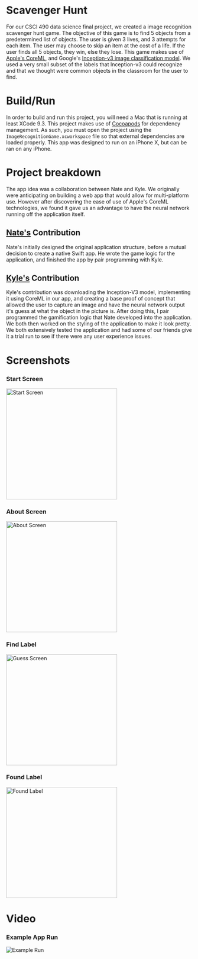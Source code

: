# Scavenger Hunt
For our CSCI 490 data science final project, we created a image recognition scavenger hunt game. The objective of this game is to find 5 objects from a predetermined list of objects. The user is given 3 lives, and 3 attempts for each item. The user may choose to skip an item at the cost of a life. If the user finds all 5 objects, they win, else they lose. This game makes use of [Apple's CoreML](https://developer.apple.com/documentation/coreml), and Google's [Inception-v3 image classification model](https://arxiv.org/abs/1512.00567). We used a very small subset of the labels that Inception-v3 could recognize and that we thought were common objects in the classroom for the user to find.

# Build/Run
In order to build and run this project, you will need a Mac that is running at least XCode 9.3. This project makes use of [Cocoapods](https://cocoapods.org/) for dependency management. As such, you must open the project using the `ImageRecognitionGame.xcworkspace` file so that external dependencies are loaded properly. This app was designed to run on an iPhone X, but can be ran on any iPhone.

# Project breakdown 
The app idea was a collaboration between Nate and Kyle. We originally were anticipating on building a web app that would allow for multi-platform use. However after discovering the ease of use of Apple's CoreML technologies, we found it gave us an advantage to have the neural network running off the application itself. 

## [Nate's](https://github.com/rupsis) Contribution
Nate's initially designed the original application structure, before a mutual decision to create a native Swift app. He wrote the game logic for the application, and finished the app by pair programming with Kyle. 

## [Kyle's](https://github.com/kylepeeler) Contribution
Kyle's contribution was downloading the Inception-V3 model, implementing it using CoreML in our app, and creating a base proof of concept that allowed the user to capture an image and have the neural network output it's guess at what the object in the picture is. After doing this, I pair programmed the gamification logic that Nate developed into the application. We both then worked on the styling of the application to make it look pretty. We both extensively tested the application and had some of our friends give it a trial run to see if there were any user experience issues.

# Screenshots

### Start Screen
<img src="https://github.com/kylepeeler/ImageRecognitionGame/raw/master/Screenshots/IMG_0455.png" alt="Start Screen" width="300px"/>

### About Screen
<img src="https://github.com/kylepeeler/ImageRecognitionGame/raw/master/Screenshots/IMG_0456.png" alt="About Screen" width="300px"/>

### Find Label
<img src="https://github.com/kylepeeler/ImageRecognitionGame/raw/master/Screenshots/IMG_0457.png" alt="Guess Screen" width="300px"/>

### Found Label
<img src="https://github.com/kylepeeler/ImageRecognitionGame/raw/master/Screenshots/IMG_0458.png" alt="Found Label" width="300px">

# Video
### Example App Run
<img src="https://github.com/kylepeeler/ImageRecognitionGame/raw/master/Screenshots/ExampleRun.gif" alt="Example Run">





